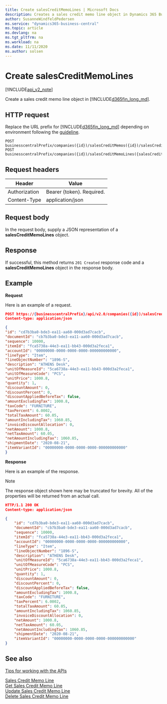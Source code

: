 ```yaml
---
title: Create salesCreditMemoLines | Microsoft Docs
description: Creates a sales credit memo line object in Dynamics 365 Business Central.
author: SusanneWindfeldPedersen
ms.service: "dynamics365-business-central"
ms.topic: article
ms.devlang: na
ms.tgt_pltfrm: na
ms.workload: na
ms.date: 11/11/2020
ms.author: solsen
---
```


# Create salesCreditMemoLines

[!INCLUDE[api_v2_note](../../includes/api_v2_note.md)]

Create a sales credit memo line object in [!INCLUDE[d365fin_long_md](../../includes/d365fin_long_md.md)].

## HTTP request
Replace the URL prefix for [!INCLUDE[d365fin_long_md](../../includes/d365fin_long_md.md)] depending on environment following the [guideline](../../v2.0/endpoints-apis-for-dynamics.md).

```
POST businesscentralPrefix/companies({id})/salesCreditMemos({id})/salesCreditMemoLines
POST businesscentralPrefix/companies({id})/salesCreditMemoLines({salesCreditMemoLineId})
```

## Request headers

|Header|Value|
|------|-----|
|Authorization  |Bearer {token}. Required.    |
|Content-Type   |application/json    |

## Request body
In the request body, supply a JSON representation of a **salesCreditMemoLines** object.

## Response
If successful, this method returns ```201 Created``` response code and a **salesCreditMemoLines** object in the response body.

## Example

**Request**

Here is an example of a request.

```json
POST https://{businesscentralPrefix}/api/v2.0/companies({id})/salesCreditMemos({id})/salesCreditMemoLines
Content-type: application/json

{
"id": "cd7b3ba0-bde3-ea11-aa60-000d3ad7cacb",
"documentId": "cb7b3ba0-bde3-ea11-aa60-000d3ad7cacb",
"sequence": 10000,
"itemId": "fca5738a-44e3-ea11-bb43-000d3a2feca1",
"accountId": "00000000-0000-0000-0000-000000000000",
"lineType": "Item",
"lineObjectNumber": "1896-S",
"description": "ATHENS Desk",
"unitOfMeasureId": "5ca6738a-44e3-ea11-bb43-000d3a2feca1",
"unitOfMeasureCode": "PCS",
"unitPrice": 1000.8,
"quantity": 1,
"discountAmount": 0,
"discountPercent": 0,
"discountAppliedBeforeTax": false,
"amountExcludingTax": 1000.8,
"taxCode": "FURNITURE",
"taxPercent": 6.0002,
"totalTaxAmount": 60.05,
"amountIncludingTax": 1060.85,
"invoiceDiscountAllocation": 0,
"netAmount": 1000.8,
"netTaxAmount": 60.05,
"netAmountIncludingTax": 1060.85,
"shipmentDate": "2020-08-21",
"itemVariantId": "00000000-0000-0000-0000-000000000000"
}
```

**Response**

Here is an example of the response. 

> [!NOTE]  
>   The response object shown here may be truncated for brevity. All of the properties will be returned from an actual call.

```json
HTTP/1.1 200 OK
Content-type: application/json

{
    "id": "cd7b3ba0-bde3-ea11-aa60-000d3ad7cacb",
    "documentId": "cb7b3ba0-bde3-ea11-aa60-000d3ad7cacb",
    "sequence": 10000,
    "itemId": "fca5738a-44e3-ea11-bb43-000d3a2feca1",
    "accountId": "00000000-0000-0000-0000-000000000000",
    "lineType": "Item",
    "lineObjectNumber": "1896-S",
    "description": "ATHENS Desk",
    "unitOfMeasureId": "5ca6738a-44e3-ea11-bb43-000d3a2feca1",
    "unitOfMeasureCode": "PCS",
    "unitPrice": 1000.8,
    "quantity": 1,
    "discountAmount": 0,
    "discountPercent": 0,
    "discountAppliedBeforeTax": false,
    "amountExcludingTax": 1000.8,
    "taxCode": "FURNITURE",
    "taxPercent": 6.0002,
    "totalTaxAmount": 60.05,
    "amountIncludingTax": 1060.85,
    "invoiceDiscountAllocation": 0,
    "netAmount": 1000.8,
    "netTaxAmount": 60.05,
    "netAmountIncludingTax": 1060.85,
    "shipmentDate": "2020-08-21",
    "itemVariantId": "00000000-0000-0000-0000-000000000000"
}
```

## See also
[Tips for working with the APIs](/dynamics365/business-central/dev-itpro/developer/devenv-connect-apps-tips)  

[Sales Credit Memo Line](../resources/dynamics_salescreditmemoline.md)  
[Get Sales Credit Memo Line](dynamics_salescreditmemoline_get.md)  
[Update Sales Credit Memo Line](dynamics_salescreditmemoline_update.md)  
[Delete Sales Credit Memo Line](dynamics_salescreditmemoline_delete.md)  